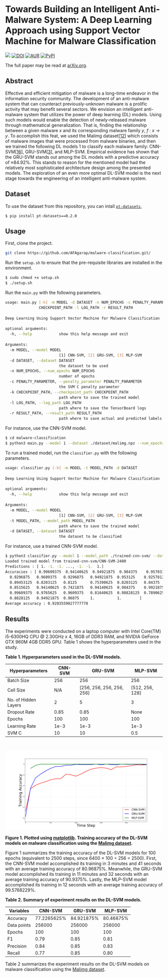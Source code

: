 Towards Building an Intelligent Anti-Malware System: A Deep Learning Approach using Support Vector Machine for Malware Classification
===

![](https://img.shields.io/badge/DOI-cs.NE%2F1801.00318-blue.svg)
[![DOI](https://zenodo.org/badge/112217643.svg)](https://zenodo.org/badge/latestdoi/112217643)
[![AUR](https://img.shields.io/aur/license/yaourt.svg)]()
[![PyPI](https://img.shields.io/pypi/pyversions/Django.svg)]()

The full paper may be read at [arXiv.org](https://arxiv.org/abs/1801.00318).

## Abstract
Effective and efficient mitigation of malware is a long-time endeavor in the information security community.
The development of an anti-malware system that can counteract previously-unknown malware is a prolific activity that
may benefit several sectors. We envision an intelligent anti-malware system that utilizes the power of deep learning
(DL) models. Using such models would enable the detection of newly-released malware through mathematical generalization.
That is, finding the relationship between a given malware *x* and its corresponding malware family *y*, *f : x → y*.
To accomplish this feat, we used the Malimg dataset[[12](http://old.vision.ece.ucsb.edu/spam/malimg.shtml)] which
consists of malware images that were processed from malware binaries, and then we trained the following DL models 1 to
classify each malware family: CNN-SVM[[16](https://arxiv.org/abs/1306.0239)],
GRU-SVM[[3](http://arxiv.org/abs/1709.03082)], and MLP-SVM. Empirical evidence has shown that the GRU-SVM stands out
among the DL models with a predictive accuracy of ≈84.92%. This stands to reason for the mentioned model had the
relatively most sophisticated architecture design among the presented models. The exploration of an even more optimal
DL-SVM model is the next stage towards the engineering of an intelligent anti-malware system.

## Dataset

To use the dataset from this repository, you can intall [`pt-datasets`](https://github.com/afagarap/pt-datasets),

```shell script
$ pip install pt-datasets==0.2.0
```

## Usage
First, clone the project.
```bash
git clone https://github.com/AFAgarap/malware-classification.git/
```

Run the `setup.sh` to ensure that the pre-requisite libraries are installed in the environment.
```bash
$ sudo chmod +x setup.sh
$ ./setup.sh
```

Run the `main.py` with the following parameters.
```bash
usage: main.py [-h] -m MODEL -d DATASET -n NUM_EPOCHS -c PENALTY_PARAMETER -k
               CHECKPOINT_PATH -l LOG_PATH -r RESULT_PATH

Deep Learning Using Support Vector Machine for Malware Classification

optional arguments:
  -h, --help            show this help message and exit

Arguments:
  -m MODEL, --model MODEL
                        [1] CNN-SVM, [2] GRU-SVM, [3] MLP-SVM
  -d DATASET, --dataset DATASET
                        the dataset to be used
  -n NUM_EPOCHS, --num_epochs NUM_EPOCHS
                        number of epochs
  -c PENALTY_PARAMETER, --penalty_parameter PENALTY_PARAMETER
                        the SVM C penalty parameter
  -k CHECKPOINT_PATH, --checkpoint_path CHECKPOINT_PATH
                        path where to save the trained model
  -l LOG_PATH, --log_path LOG_PATH
                        path where to save the TensorBoard logs
  -r RESULT_PATH, --result_path RESULT_PATH
                        path where to save actual and predicted labels array
```

For instance, use the CNN-SVM model.
```bash
$ cd malware-classification
$ python3 main.py --model 1 --dataset ./dataset/malimg.npz --num_epochs 100 --penalty_parameter 10 --checkpoint_path ./checkpoint/ --log_path ./logs/ --result_path ./results/
```

To run a trained model, run the `classifier.py` with the following parameters.
```bash
usage: classifier.py [-h] -m MODEL -t MODEL_PATH -d DATASET

Deep Learning Using Support Vector Machine for Malware Classification

optional arguments:
  -h, --help            show this help message and exit

Arguments:
  -m MODEL, --model MODEL
                        [1] CNN-SVM, [2] GRU-SVM, [3] MLP-SVM
  -t MODEL_PATH, --model_path MODEL_PATH
                        path where to save the trained model
  -d DATASET, --dataset DATASET
                        the dataset to be classified
```

For instance, use a trained CNN-SVM model.
```bash
$ python3 classifier.py --model 1 --model_path ./trained-cnn-svm/ --dataset/malimg.npz
Loaded trained model from trained-cnn-svm/CNN-SVM-2400
Predictions : [ 1. -1. -1. ..., -1. -1.  1.]
Accuracies : [ 0.99609375  0.94140625  0.94921875  0.984375    0.95703125  0.9296875
  0.9296875   0.9609375   0.9296875   0.94921875  0.953125    0.92578125
  0.89453125  0.8203125   0.8125      0.75390625  0.8203125   0.84375
  0.8515625   0.94140625  0.7421875   0.94140625  0.984375    0.9921875   1.
  0.99609375  0.9765625   0.9609375   0.81640625  0.98828125  0.7890625
  0.8828125   0.94921875  0.96875     1.          1.        ]
Average accuracy : 0.9203559027777778
```

## Results
The experiments were conducted on a laptop computer with Intel Core(TM) i5-6300HQ CPU @ 2.30GHz x 4, 16GB of DDR3 RAM, and NVIDIA GeForce GTX 960M 4GB DDR5 GPU. Table 1 shows the hyperparameters used in the study.

**Table 1. Hyperparameters used in the DL-SVM models.**

|Hyperparameters|CNN-SVM|GRU-SVM|MLP-SVM|
|---------------|-------|-------|-------|
|Batch Size|256|256|256
|Cell Size|N/A|[256, 256, 256, 256, 256]|[512, 256, 128]|
|No. of Hidden Layers|2|5|3|
|Dropout Rate|0.85|0.85|None|
|Epochs|100|100|100|
|Learning Rate|1e-3|1e-3|1e-3|
|SVM C|10|10|0.5|

<br>

![](figures/training-accuracy.png)

**Figure 1. Plotted using [matplotlib](http://matplotlib.org/). Training accuracy of the DL-SVM models on malware classification using the [Malimg dataset](http://old.vision.ece.ucsb.edu/spam/malimg.shtml).**

Figure 1 summarizes the training accuracy of the DL-SVM models for 100 epochs (equivalent to 2500 steps, since 6400 ×
100 ÷ 256 = 2500). First, the CNN-SVM model accomplished its training in 3 minutes and 41 seconds with an average
training accuracy of 80.96875%. Meanwhile, the GRU-SVM model accomplished its training in 11 minutes and 32 seconds
with an average training accuracy of 90.9375%. Lastly, the MLP-SVM model accomplished its training in 12 seconds with
an average training accuracy of 99.5768229%.

**Table 2. Summary of experiment results on the DL-SVM models.**

|Variables|CNN-SVM|GRU-SVM|MLP-SVM|
|---------|-------|-------|-------|
|Accuracy|77.2265625%|84.921875%|80.46875%|
|Data points|256000|256000|256000|
|Epochs|100|100|100|
|F1|0.79|0.85|0.81|
|Precision|0.84|0.85|0.83|
|Recall|0.77|0.85|0.80|

Table 2 summarizes the experiment results on the DL-SVM models on malware classification using the
[Malimg dataset](http://old.vision.ece.ucsb.edu/spam/malimg.shtml).

